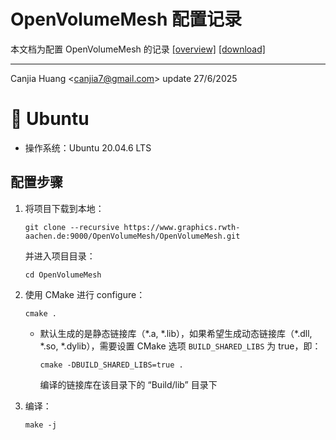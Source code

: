 # OpenVolumeMesh 配置记录

本文档为配置 OpenVolumeMesh 的记录 [[overview]](https://www.graphics.rwth-aachen.de/software/openvolumemesh/) [[download]](https://www.graphics.rwth-aachen.de/software/openvolumemesh/download/)

---

Canjia Huang <<canjia7@gmail.com>> update 27/6/2025

# :penguin: Ubuntu

- 操作系统：Ubuntu 20.04.6 LTS

## 配置步骤

1. 将项目下载到本地：
    ```
    git clone --recursive https://www.graphics.rwth-aachen.de:9000/OpenVolumeMesh/OpenVolumeMesh.git
    ```

    并进入项目目录：
    ```
    cd OpenVolumeMesh
    ```

2. 使用 CMake 进行 configure：
    ```
    cmake .
    ```

    - 默认生成的是静态链接库（\*.a, \*.lib），如果希望生成动态链接库（\*.dll, \*.so, \*.dylib），需要设置 CMake 选项 `BUILD_SHARED_LIBS` 为 true，即：

        ```
        cmake -DBUILD_SHARED_LIBS=true .
        ```

        编译的链接库在该目录下的 “Build/lib” 目录下

3. 编译：
    ```
    make -j
    ```